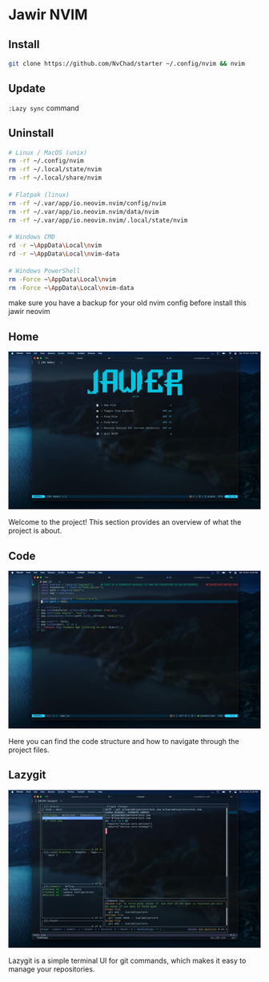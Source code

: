 # Jawir NVIM

## Install
```bash
git clone https://github.com/NvChad/starter ~/.config/nvim && nvim
```

## Update
```:Lazy sync``` command

## Uninstall
```bash
# Linux / MacOS (unix)
rm -rf ~/.config/nvim
rm -rf ~/.local/state/nvim
rm -rf ~/.local/share/nvim

# Flatpak (linux)
rm -rf ~/.var/app/io.neovim.nvim/config/nvim
rm -rf ~/.var/app/io.neovim.nvim/data/nvim
rm -rf ~/.var/app/io.neovim.nvim/.local/state/nvim

# Windows CMD
rd -r ~\AppData\Local\nvim
rd -r ~\AppData\Local\nvim-data

# Windows PowerShell
rm -Force ~\AppData\Local\nvim
rm -Force ~\AppData\Local\nvim-data
```

make sure you have a backup for your old nvim config before install this jawir neovim

## Home

![Home Image](./sample/jawir.jpeg)

Welcome to the project! This section provides an overview of what the project is about.

## Code

![Code Image](./sample/workspace.jpeg)

Here you can find the code structure and how to navigate through the project files.

## Lazygit

![Lazygit Image](./sample/lazygit.jpeg)

Lazygit is a simple terminal UI for git commands, which makes it easy to manage your repositories.


